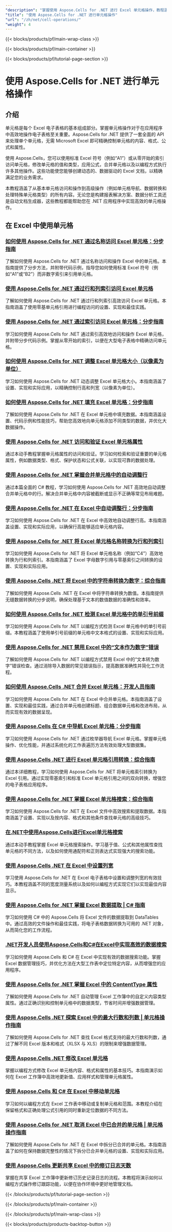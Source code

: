 ```yaml
---
"description": "掌握使用 Aspose.Cells for .NET 进行 Excel 单元格操作，教程涵盖单元格访问、值、公式、引用、合并和优化技术。"
"title": "使用 Aspose.Cells for .NET 进行单元格操作"
"url": "/zh/net/cell-operations/"
"weight": 4
---
```


{{< blocks/products/pf/main-wrap-class >}}

{{< blocks/products/pf/main-container >}}

{{< blocks/products/pf/tutorial-page-section >}}


# 使用 Aspose.Cells for .NET 进行单元格操作

## 介绍

单元格是每个 Excel 电子表格的基本组成部分。掌握单元格操作对于在应用程序中高效地操作电子表格至关重要。Aspose.Cells for .NET 提供了一套全面的 API 来处理单个单元格，无需 Microsoft Excel 即可精确控制单元格的内容、格式、公式和属性。

使用 Aspose.Cells，您可以使用标准 Excel 符号（例如“A1”）或从零开始的索引访问单元格，修改单元格的值和类型，应用公式，合并单元格以及以编程方式执行许多其他操作。这些功能使您能够创建动态的、数据驱动的 Excel 文档，以精确满足您的业务需求。

本教程涵盖了从基本单元格访问和操作到高级操作（例如单元格导航、数据转换和处理特殊单元格类型）的所有内容。无论您是构建报表解决方案、数据分析工具还是自动文档生成器，这些教程都能帮助您在 .NET 应用程序中实现高效的单元格操作。

## 在 Excel 中使用单元格

### [如何使用 Aspose.Cells for .NET 通过名称访问 Excel 单元格：分步指南](./access-cell-by-name-aspose-cells-net)
了解如何使用 Aspose.Cells for .NET 通过名称访问和操作 Excel 中的单元格。本指南提供了分步方法，并附带代码示例，指导您如何使用标准 Excel 符号（例如“A1”或“B2”）而非数字索引来引用单元格。

### [使用 Aspose.Cells for .NET 通过行和列索引访问 Excel 单元格](./access-excel-cells-by-index-aspose-cells-dotnet)
了解如何使用 Aspose.Cells for .NET 通过行和列索引高效访问 Excel 单元格。本指南涵盖了使用零基单元格引用进行编程访问的设置、实现和最佳实践。

### [使用 Aspose.Cells for .NET 通过索引访问 Excel 单元格：分步指南](./access-excel-cells-index-aspose-cells-dotnet)
学习如何使用 Aspose.Cells for .NET 通过索引高效地访问和操作 Excel 单元格，并附带分步代码示例。掌握从零开始的索引，以便在大型电子表格中精确访问单元格。

### [如何使用 Aspose.Cells for .NET 调整 Excel 单元格大小（以像素为单位）](./adjust-cell-size-pixels-aspose-cells-dotnet)
学习如何使用 Aspose.Cells for .NET 动态调整 Excel 单元格大小。本指南涵盖了设置、实现和实际应用，以精确控制行高和列宽（以像素为单位）。

### [如何使用 Aspose.Cells for .NET 填充 Excel 单元格：分步指南](./aspose-cells-dotnet-populate-excel-data)
了解如何使用 Aspose.Cells for .NET 在 Excel 单元格中填充数据。本指南涵盖设置、代码示例和性能技巧，帮助您高效地向单元格添加不同类型的数据，并优化大数据操作。

### [使用 Aspose.Cells for .NET 访问和验证 Excel 单元格属性](./aspose-cells-net-access-validate-excel-cell-properties)
通过本动手教程掌握单元格属性的访问和验证。学习如何检索和验证重要的单元格属性，例如数据类型、格式、保护状态和公式关联，以实现可靠的数据处理。

### [使用 Aspose.Cells for .NET 掌握合并单元格中的自动调整行](./aspose-cells-net-autofit-rows-merged-cells)
通过本篇全面的 C# 教程，学习如何使用 Aspose.Cells for .NET 高效地自动调整合并单元格中的行。解决合并单元格中内容被截断或显示不正确等常见布局难题。

### [使用 Aspose.Cells for .NET 在 Excel 中自动调整行：分步指南](./auto-fit-rows-excel-aspose-cells-dotnet-guide)
学习如何使用 Aspose.Cells for .NET 在 Excel 中高效地自动调整行高。本指南涵盖设置、实现和实际应用，以确保行高能够适应单元格内容。

### [使用 Aspose.Cells for .NET 将 Excel 单元格名称转换为行和列索引](./convert-excel-cell-names-to-indices-aspose-cells-dotnet)
学习如何使用 Aspose.Cells for .NET 将 Excel 单元格名称（例如“C4”）高效地转换为行和列索引。本指南涵盖了 Excel 字母数字引用与零基索引之间转换的设置、实现和实际应用。

### [使用 Aspose.Cells .NET 将 Excel 中的字符串转换为数字：综合指南](./convert-strings-to-numbers-aspose-cells-net)
了解如何使用 Aspose.Cells .NET 在 Excel 中将字符串转换为数值。本指南提供无缝数据转换的分步说明，确保处理基于文本的数值数据的准确性和效率。

### [如何使用 Aspose.Cells for .NET 检测 Excel 单元格中的单引号前缀](./detect-single-quote-prefix-excel-aspose-cells)
学习如何使用 Aspose.Cells for .NET 以编程方式检测 Excel 单元格中的单引号前缀。本教程涵盖了使用单引号前缀的单元格中文本格式的设置、实现和实际应用。

### [使用 Aspose.Cells for .NET 禁用 Excel 中的“文本作为数字”错误](./disable-text-as-numbers-error-excel-aspose-cells-net)
了解如何使用 Aspose.Cells for .NET 以编程方式禁用 Excel 中的“文本转为数字”错误检查。通过消除导入数据的常见错误指示，提高数据准确性并简化工作流程。

### [如何使用 Aspose.Cells .NET 合并 Excel 单元格：开发人员指南](./excel-cell-merging-aspose-cells-net-guide)
学习如何使用 Aspose.Cells for .NET 在 Excel 中合并单元格。本指南涵盖了设置、实现和最佳实践，通过合并单元格创建标题、组合数据单元格和改进布局，从而实现有效的数据呈现。

### [使用 Aspose.Cells 在 C# 中导航 Excel 单元格：分步指南](./excel-cell-navigation-csharp-aspose-cells)
学习如何使用 Aspose.Cells for .NET 通过枚举器导航 Excel 单元格。掌握单元格操作、优化性能，并通过系统化的工作表遍历方法有效处理大型数据集。

### [使用 Aspose.Cells .NET 进行 Excel 单元格引用转换：综合指南](./excel-cell-reference-conversion-aspose-cells-net)
通过本详细教程，学习如何使用 Aspose.Cells for .NET 将单元格索引转换为 Excel 引用。通过实现零基索引和标准 Excel 单元格引用之间的双向转换，增强您的电子表格应用程序。

### [使用 Aspose.Cells for .NET 掌握 Excel 单元格搜索：综合指南](./excel-cell-search-aspose-cells-dotnet)
学习如何使用 Aspose.Cells for .NET 在 Excel 文件中高效搜索和提取数据。本指南涵盖了设置、实现以及按内容、格式和其他条件查找单元格的高级技巧。

### [在.NET中使用Aspose.Cells进行Excel单元格搜索](./excel-cell-searches-aspose-cells-dotnet)
通过本动手教程掌握 Excel 单元格搜索操作。学习基于值、公式和其他属性查找单元格的不同方法，以及如何使用通配符和正则表达式实现强大的搜索功能。

### [使用 Aspose.Cells .NET 在 Excel 中设置列宽](./excel-column-width-aspose-cells-net)
学习使用 Aspose.Cells for .NET 在 Excel 电子表格中设置和调整列宽的有效技巧。本教程涵盖不同的宽度测量系统以及如何以编程方式实现它们以实现最佳内容显示。

### [使用 Aspose.Cells for .NET 掌握 Excel 数据提取 | C# 指南](./excel-data-extraction-aspose-cells-net-guide)
学习如何使用 C# 中的 Aspose.Cells 将 Excel 文件的数据提取到 DataTables 中。通过高效的文件操作和最佳实践，将电子表格数据转换为可用的 .NET 对象，从而简化您的工作流程。

### [.NET开发人员使用Aspose.Cells和C#在Excel中实现高效的数据搜索](./master-data-search-excel-aspose-cells-net-csharp)
学习如何使用 Aspose.Cells 和 C# 在 Excel 中实现有效的数据搜索功能。掌握 Excel 数据管理技巧，并优化方法在大型工作表中定位特定内容，从而增强您的应用程序。

### [使用 Aspose.Cells for .NET 掌握 Excel 中的 ContentType 属性](./mastering-contenttype-properties-aspose-cells-net)
了解如何使用 Aspose.Cells for .NET 自动管理 Excel 工作簿中的自定义内容类型属性。通过正确识别和控制单元格中的数据类型，节省时间并增强数据管理。

### [使用 Aspose.Cells .NET 探索 Excel 中的最大行数和列数 | 单元格操作指南](./max-rows-columns-excel-aspose-cells-dotnet)
了解如何使用 Aspose.Cells for .NET 查找 Excel 格式支持的最大行数和列数，通过了解不同 Excel 版本和格式（XLSX 与 XLS）的限制来增强数据管理。

### [使用 Aspose.Cells .NET 修改 Excel 单元格](./modify-excel-cells-aspose-cells-dotnet-guide)
掌握以编程方式修改 Excel 单元格内容、格式和属性的基本技巧。本指南演示如何在 Excel 工作簿中高效地更新值、应用样式和管理单元格属性。

### [使用 Aspose.Cells 和 C# 在 Excel 中移动单元格](./move-cells-excel-aspose-csharp-guide)
学习如何以编程方式在 Excel 工作表中移动或复制单元格和范围。本教程介绍在保留格式和正确处理公式引用的同时重新定位数据的不同方法。

### [使用 Aspose.Cells for .NET 取消 Excel 中已合并的单元格 | 单元格操作指南](./unmerge-cells-excel-aspose-net)
了解如何使用 Aspose.Cells for .NET 在 Excel 中拆分已合并的单元格。本指南涵盖了如何在保持数据完整性的情况下拆分已合并单元格的设置、实现和实际应用。

### [使用 Aspose.Cells 更新共享 Excel 中的修订日志天数](./update-revision-logs-days-aspose-cells-net)
掌握在共享 Excel 工作簿中更新修订历史记录日志的流程。本教程将演示如何以编程方式操作修订跟踪功能，以便在协作环境中更好地管理文档。


{{< /blocks/products/pf/tutorial-page-section >}}

{{< /blocks/products/pf/main-container >}}

{{< /blocks/products/pf/main-wrap-class >}}

{{< blocks/products/products-backtop-button >}}